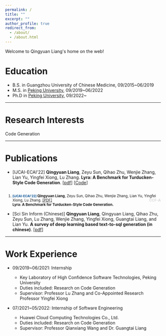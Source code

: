 ```yaml
---
permalink: /
title: ""
excerpt: ""
author_profile: true
redirect_from: 
  - /about/
  - /about.html
---
```


Welcome to Qingyuan Liang's home on the web!

# Education
* B.S. in Guangzhou University of Chinese Medicine, 09/2015~06/2019
* M.S. in [Peking University](http://english.pku.edu.cn/), 09/2019~06/2022
* Ph.D in [Peking University](http://english.pku.edu.cn/), 09/2022~

-----

# Research Interests

Code Generation

-----

# Publications

- [IJCAI-ECAI'22] **Qingyuan Liang**, Zeyu Sun, Qihao Zhu, Wenjie Zhang, Lian Yu, Yingfei Xiong, Lu Zhang. **Lyra: A Benchmark for Turducken-Style Code Generation**. [[pdf](https://arxiv.org/abs/2108.12144)] [[Code](https://github.com/LIANGQINGYUAN/Lyra)]

<ol>
<small>
<br/>

<li>
    <b><font size = "0" color="#0b5394">[IJCAI-ECAI'22] </font></b> <b>Qingyuan Liang</b>, Zeyu Sun, Qihao Zhu, Wenjie Zhang, Lian Yu, Yingfei Xiong, Lu Zhang.  <a href="(https://arxiv.org/abs/2108.12144">[PDF]</a> <strong style="color:#D9D8DC;float:right">CCF-A</strong>
    <br/>
    <b>Lyra: A Benchmark for Turducken-Style Code Generation.</b><br/>
</li>

</small>
</ol>

- [Sci Sin Inform (Chinese)] **Qingyuan Liang**, Qingyuan Liang, Qihao Zhu, Zeyu Sun, Lu Zhang, Wenjie Zhang, Yingfei Xiong, Guangtai Liang, and Lian Yu. **A survey of deep learning based text-to-sql generation (in chinese)**.  [[pdf](https://doi.org/10.1360/SSI-2021-0316)]

-----

# Work Experience

* 09/2019~06/2021: Internship
  * Key Laboratory of High Confidence Software Technologies, Peking University
  * Duties included: Research on Code Generation
  * Supervisor: Professor Lu Zhang and Co-Appointed Research Professor Yingfei Xiong

* 07/2021~05/2022: Internship of Software Engineering
  * Huawei Cloud Computing Technologies Co., Ltd.
  * Duties included: Research on Code Generation
  * Supervisor: Professor Qianxiang Wang and Dr. Guangtai Liang

